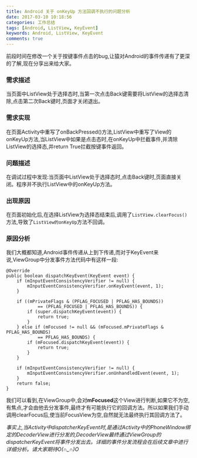 ```yaml
---
title: Android 关于 onKeyUp 方法回调不执行的问题分析
date: 2017-03-10 10:18:56
categories: 工作总结
tags: [Android, ListView, KeyEvent]
keywords: Android, ListView, KeyEvent
comments: true
---
```


前段时间在修改一个关于按键事件点击的bug,让猿对Android的事件传递有了更深的了解,现在分享出来给大家。

### 需求描述
当页面中ListView处于选择态时,当第一次点击Back键需要将ListView的选择态清除,点击第二次Back键时,页面才关闭退出。

### 需求实现
在页面Activity中重写了onBackPressed()方法,ListView中重写了View的onKeyUp方法,当ListView中如果是点击态时,在onKeyUp中拦截事件,并清除ListView的选择态,并return True拦截按键事件返回。

### 问题描述
在调试过程中发现:当页面中ListView处于选择态时,点击Back键时,页面直接关闭。程序并不执行ListView中的onKeyUp方法。

### 出现原因
在页面初始化后,在选择ListView为选择态结束后,调用了`ListView.clearFocus()`方法,导致了`ListView的onKeyUp`方法不回调。

### 原因分析
我们大概都知道,Android事件传递从上到下传递,而对于KeyEvent来说,ViewGroup中分发事件方法代码中有这样一段:

    @Override
    public boolean dispatchKeyEvent(KeyEvent event) {
        if (mInputEventConsistencyVerifier != null) {
            mInputEventConsistencyVerifier.onKeyEvent(event, 1);
        }

        if ((mPrivateFlags & (PFLAG_FOCUSED | PFLAG_HAS_BOUNDS))
                == (PFLAG_FOCUSED | PFLAG_HAS_BOUNDS)) {
            if (super.dispatchKeyEvent(event)) {
                return true;
            }
        } else if (mFocused != null && (mFocused.mPrivateFlags & PFLAG_HAS_BOUNDS)
                == PFLAG_HAS_BOUNDS) {
            if (mFocused.dispatchKeyEvent(event)) {
                return true;
            }
        }

        if (mInputEventConsistencyVerifier != null) {
            mInputEventConsistencyVerifier.onUnhandledEvent(event, 1);
        }
        return false;
    }

我们可以看到,在ViewGroup中,会对**mFocused**这个View进行判断,如果它不为空,有焦点,才会由他去分发事件,最终才有可能执行它的回调方法。所以如果我们手动调用clearFocus后,使当前FocusView为空,自然就无法最终执行其回调方法了。

*事实上,当Activity中dispatcherKeyEvent时,是通过Activity中的PhoneWindow绑定的DecoderView进行分发的,DecoderView最终通过ViewGroup的dispatcherKeyEvent将事件分发出去。详细的事件分发流程会在后续文章中进行详细分析。请大家期待O(∩_∩)O*
